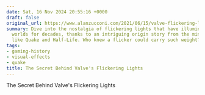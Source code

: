 ```yaml
---
date: Sat, 16 Nov 2024 20:55:16 +0000
draft: false
original_url: https://www.alanzucconi.com/2021/06/15/valve-flickering-lights/
summary: Dive into the nostalgia of flickering lights that have illuminated gaming
  worlds for decades, thanks to an intriguing origin story from the minds behind classics
  like Quake and Half-Life. Who knew a flicker could carry such weight?
tags:
- gaming-history
- visual-effects
- quake
title: The Secret Behind Valve's Flickering Lights
---
```


The Secret Behind Valve's Flickering Lights